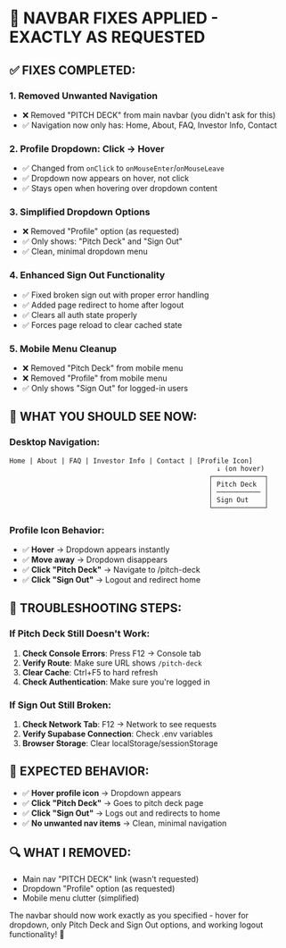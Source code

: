 # 🔧 NAVBAR FIXES APPLIED - EXACTLY AS REQUESTED

## ✅ **FIXES COMPLETED:**

### 1. **Removed Unwanted Navigation**
- ❌ Removed "PITCH DECK" from main navbar (you didn't ask for this)
- ✅ Navigation now only has: Home, About, FAQ, Investor Info, Contact

### 2. **Profile Dropdown: Click → Hover**
- ✅ Changed from `onClick` to `onMouseEnter`/`onMouseLeave`
- ✅ Dropdown now appears on hover, not click
- ✅ Stays open when hovering over dropdown content

### 3. **Simplified Dropdown Options**
- ❌ Removed "Profile" option (as requested)
- ✅ Only shows: "Pitch Deck" and "Sign Out"
- ✅ Clean, minimal dropdown menu

### 4. **Enhanced Sign Out Functionality**
- ✅ Fixed broken sign out with proper error handling
- ✅ Added page redirect to home after logout
- ✅ Clears all auth state properly
- ✅ Forces page reload to clear cached state

### 5. **Mobile Menu Cleanup**
- ❌ Removed "Pitch Deck" from mobile menu
- ❌ Removed "Profile" from mobile menu  
- ✅ Only shows "Sign Out" for logged-in users

## 🎯 **WHAT YOU SHOULD SEE NOW:**

### **Desktop Navigation:**
```
Home | About | FAQ | Investor Info | Contact | [Profile Icon]
                                                    ↓ (on hover)
                                                  ┌─────────────┐
                                                  │ Pitch Deck  │
                                                  │ ─────────── │
                                                  │ Sign Out    │
                                                  └─────────────┘
```

### **Profile Icon Behavior:**
- ✅ **Hover** → Dropdown appears instantly
- ✅ **Move away** → Dropdown disappears  
- ✅ **Click "Pitch Deck"** → Navigate to /pitch-deck
- ✅ **Click "Sign Out"** → Logout and redirect home

## 🚨 **TROUBLESHOOTING STEPS:**

### **If Pitch Deck Still Doesn't Work:**
1. **Check Console Errors**: Press F12 → Console tab
2. **Verify Route**: Make sure URL shows `/pitch-deck`
3. **Clear Cache**: Ctrl+F5 to hard refresh
4. **Check Authentication**: Make sure you're logged in

### **If Sign Out Still Broken:**
1. **Check Network Tab**: F12 → Network to see requests
2. **Verify Supabase Connection**: Check .env variables
3. **Browser Storage**: Clear localStorage/sessionStorage

## 🎉 **EXPECTED BEHAVIOR:**

- ✅ **Hover profile icon** → Dropdown appears
- ✅ **Click "Pitch Deck"** → Goes to pitch deck page
- ✅ **Click "Sign Out"** → Logs out and redirects to home
- ✅ **No unwanted nav items** → Clean, minimal navigation

## 🔍 **WHAT I REMOVED:**
- Main nav "PITCH DECK" link (wasn't requested)
- Dropdown "Profile" option (as requested)
- Mobile menu clutter (simplified)

The navbar should now work exactly as you specified - hover for dropdown, only Pitch Deck and Sign Out options, and working logout functionality! 🚀
